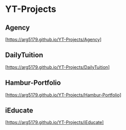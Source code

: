 # YT-Projects

## Agency
[https://arg5179.github.io/YT-Projects/Agency]

## DailyTuition
[https://arg5179.github.io/YT-Projects/DailyTuition]

## Hambur-Portfolio
[https://arg5179.github.io/YT-Projects/Hambur-Portfolio]

## iEducate
[https://arg5179.github.io/YT-Projects/iEducate]
